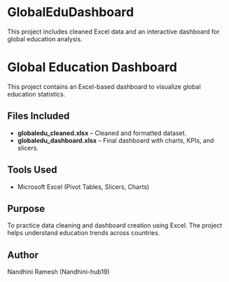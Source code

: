# GlobalEduDashboard
This project includes cleaned Excel data and an interactive dashboard for global education analysis.
# Global Education Dashboard

This project contains an Excel-based dashboard to visualize global education statistics.

## Files Included
- **globaledu_cleaned.xlsx** – Cleaned and formatted dataset.
- **globaledu_dashboard.xlsx** – Final dashboard with charts, KPIs, and slicers.

## Tools Used
- Microsoft Excel (Pivot Tables, Slicers, Charts)

## Purpose
To practice data cleaning and dashboard creation using Excel. The project helps understand education trends across countries.

## Author
Nandhini Ramesh (Nandhini-hub19)

